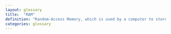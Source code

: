 ```yaml
---
layout: glossary
title:  "RAM"
definition: "Random-Access Memory, which is used by a computer to store data being actively process."
categories: glossary
---
```

